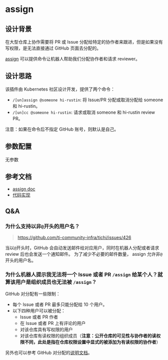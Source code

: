 # assign

## 设计背景

在大型仓库上协作需要将 PR 或 Issue 分配给特定的协作者来跟进，但是如果没有写权限，是无法直接通过 GitHub 页面去分配的。

[assign](https://github.com/kubernetes/test-infra/tree/master/prow/plugins/assign) 可以提供命令让机器人帮助我们分配协作者和请求 reviewer。

## 设计思路

该插件由 Kubernetes 社区设计开发，提供了两个命令：

- `/[un]assign @someone hi-rustin`: 将 Issue/PR 分配或取消分配给 someone 和 hi-rustin。
- `/[un]cc @someone hi-rustin`: 请求或取消 someone 和 hi-rustin review PR。

注意：如果在命令后不指定 GitHub 账号，则默认是自己。

## 参数配置

无参数

## 参考文档

- [assign doc](https://prow.tidb.io/plugins?repo=ti-community-infra%2Ftichi)
- [代码实现](https://github.com/kubernetes/test-infra/tree/master/prow/plugins/assign)

## Q&A

### 为什么支持以非`@`开头的用户名？

> https://github.com/ti-community-infra/tichi/issues/426

当以`@`开头时，GitHub 会自动发送邮件给对应用户，同时在机器人分配或者请求 review 后也会发送一个通知邮件。
为了减少不必要的邮件数量， assign 允许非`@`开头的用户名。

### 为什么机器人提示我无法将一个 Issue 或者 PR `/assign`  给某个人？就算该用户是组织成员也无法被 `/assign`？

GitHub 对分配有一些限制：

- 每个 Issue 或者 PR 最多只能分配给 10 个用户。
- 以下四种用户可以被分配：
    - Issue 或者 PR 作者
    - 在 Issue 或者 PR 上有评论的用户
    - 对该仓库具有写权限的用户
    - 对该仓库有读权限的组织成员（**注意：公开仓库的可见性与协作者的读权限不同，此处是指在仓库权限设置中显式的被添加为有读权限的协作者**）
    
另外也可以参考 GitHub 对分配的[说明文档](https://docs.github.com/cn/issues/tracking-your-work-with-issues/managing-issues/assigning-issues-and-pull-requests-to-other-github-users)。